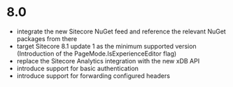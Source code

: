 # 8.0

- integrate the new Sitecore NuGet feed and reference the relevant NuGet packages from there
- target Sitecore 8.1 update 1 as the minimum supported version (Introduction of the PageMode.IsExperienceEditor flag)
- replace the Sitecore Analytics integration with the new xDB API
- introduce support for basic authentication
- introduce support for forwarding configured headers